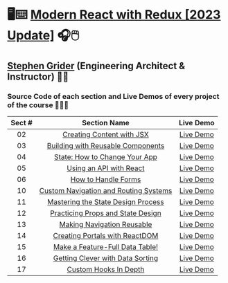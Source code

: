 # 🖥️⌨️ [Modern React with Redux [2023 Update]](https://www.udemy.com/course/react-redux) 🎧🖱️

## [Stephen Grider](https://www.linkedin.com/in/stephengrider) (Engineering Architect & Instructor) 👨‍🏫

### Source Code of each section and Live Demos of every project of the course 👨🏽‍💻

| Sect # |                                                  Section Name                                                   |                        Live Demo                        |
| :----: | :-------------------------------------------------------------------------------------------------------------: | :-----------------------------------------------------: |
|   02   |         [Creating Content with JSX](https://github.com/ajfm88/modern-react-with-redux/tree/main/02-jsx)         |       [Live Demo](https://jsx-demo.onrender.com)        |
|   03   |    [Building with Reusable Components](https://github.com/ajfm88/modern-react-with-redux/tree/main/03-pdas)     |       [Live Demo](https://pdas-demo.onrender.com)       |
|   04   |     [State: How to Change Your App](https://github.com/ajfm88/modern-react-with-redux/tree/main/04-animals)     |     [Live Demo](https://animals-demo.onrender.com)      |
|   05   |         [Using an API with React](https://github.com/ajfm88/modern-react-with-redux/tree/main/05-pics)          |       [Live Demo](https://pics-demo.onrender.com)       |
|   06   |   [How to Handle Forms](https://github.com/ajfm88/modern-react-with-redux/tree/main/06-handling-forms-books)    |   [Live Demo](https://books-section-06.onrender.com)    |
|   10   |  [Custom Navigation and Routing Systems](https://github.com/ajfm88/modern-react-with-redux/tree/main/10-comps)  | [Live Demo](https://components-section-10.onrender.com) |
|   11   | [Mastering the State Design Process](https://github.com/ajfm88/modern-react-with-redux/tree/main/11-comps-org)  | [Live Demo](https://components-section-11.onrender.com) |
|   12   | [Practicing Props and State Design](https://github.com/ajfm88/modern-react-with-redux/tree/main/12-comps-props) | [Live Demo](https://components-section-12.onrender.com) |
|   13   |     [Making Navigation Reusable](https://github.com/ajfm88/modern-react-with-redux/tree/main/13-comps-nav)      | [Live Demo](https://components-section-13.onrender.com) |
|   14   |  [Creating Portals with ReactDOM](https://github.com/ajfm88/modern-react-with-redux/tree/main/14-comp-portals)  | [Live Demo](https://components-section-14.onrender.com) |
|   15   |  [Make a Feature-Full Data Table!](https://github.com/ajfm88/modern-react-with-redux/tree/main/15-comp-table)   | [Live Demo](https://components-section-15.onrender.com) |
|   16   | [Getting Clever with Data Sorting](https://github.com/ajfm88/modern-react-with-redux/tree/main/16-data-sorting) | [Live Demo](https://components-section-16.onrender.com) |
|   17   |      [Custom Hooks In Depth](https://github.com/ajfm88/modern-react-with-redux/tree/main/17-custom-hooks)       | [Live Demo](https://components-section-17.onrender.com) |
